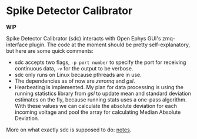 # Spike Detector Calibrator

**WIP**

Spike Detector Calibrator (sdc) interacts with Open Ephys GUI's zmq-interface plugin. The code at the moment should be pretty self-explanatory, but here are some quick comments:
- sdc accepts two flags, `-p port number` to specify the port for receiving continuous data, `-v` for the output to be verbose.
- sdc only runs on Linux because pthreads are in use.
- The dependencies as of now are *zeromq* and *gsl*.
- Hearbeating is implemented. My plan for data processing is using the running statistics library from *gsl* to update mean and standard deviation estimates on the fly, because running stats uses a one-pass algorithm. With these values we can calculate the absolute deviation for each incoming voltage and pool the array for calculating Median Absolute Deviation.

More on what exactly sdc is supposed to do: [notes](https://cowsay.rip/pong/notes.md).
